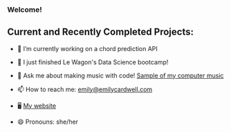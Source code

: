### Welcome!

## Current and Recently Completed Projects:

- 🔭 I’m currently working on a chord prediction API

- 🌱 I just finished Le Wagon's Data Science bootcamp!

- 💬 Ask me about making music with code! [Sample of my computer music](https://soundcloud.com/emilycardwellmusic/en-route)

- 📫 How to reach me: emily@emilycardwell.com

- 🖥 [My website](https://www.emilycardwell.com/)

- 😄 Pronouns: she/her

